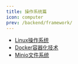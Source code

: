 ```yaml
---
title: 操作系统篇
icon: computer
prev: /backend/framework/
---
```


- [Linux操作系统](./Linux.md)
- [Docker容器化技术](./Docker容器化技术.md)
- [Minio文件系统](./Minio文件系统.md)
